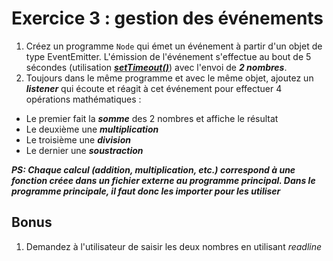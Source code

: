 # Exercice 3 : gestion des événements

1. Créez un programme `Node` qui émet un événement à partir d'un objet de type EventEmitter. L'émission de l'événement s'effectue  au bout de 5 sécondes (utilisation [***setTimeout()***](https://developer.mozilla.org/fr/docs/Web/API/Window/setTimeout)) avec l'envoi de  ***2 nombres***.
2. Toujours dans le même programme et avec le même objet, ajoutez un ***listener*** qui écoute et réagit à cet événement pour effectuer 4 opérations mathématiques :
- Le premier fait la ***somme*** des 2 nombres et affiche le résultat
- Le deuxième une ***multiplication***
- Le troisième une ***division***
- Le dernier une ***soustraction***

***PS: Chaque calcul (addition, multiplication, etc.) correspond à une fonction créee dans un fichier externe au programme principal. Dans le programme principale, il faut donc les importer pour les utiliser*** 

## Bonus

1. Demandez à l'utilisateur de saisir les deux nombres en utilisant *readline*